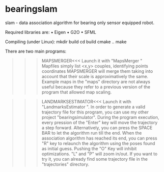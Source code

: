 bearingslam
===========

slam - data association algorithm for bearing only sensor equipped robot.

Required libraries are:
• Eigen
• G2O
• SFML


Compiling (under Linux):
mkdir build
cd build
cmake ..
make

There are two main programs:



>>>MAPSMERGER<<<
Launch it with "MapsMerger <mapfile1> <mapfile2>"
Mapfiles simply list <x,y> couples, identifying points coordinates
MAPSMERGER will merge them taking into account that their scale is approximatively the same.
Example maps in the "maps" directory are not always useful because they refer to a previous version of the program that allowed map scaling.


>>>LANDMARKSESTIMATOR<<<
Launch it with "LandmarksEstimator <trajectoryfile>".
In order to generate a valid trajectory file for this program, you can use my other project "bearingsimulator".
During the program execution, every pression of the "Enter" key will move the trajectory a step forward.
Alternatively, you can press the SPACE BAR to let the algorithm run till the end.
When the association algorithm has reached its end, you can press "R" key to relaunch the algorithm using the poses found as initial guess.
Pushing the "O" Key will inhibit optimizations.
"L" and "P" will zoom in/out.
If you want to try it, you can already find some trajectory file in the "trajectories" directory.
